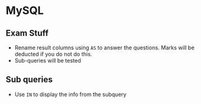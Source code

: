 # MySQL
## Exam Stuff
- Rename result columns using `AS` to answer the questions. Marks will be deducted if you do not do this. 
- Sub-queries will be tested 

## Sub queries 
- Use `IN` to display the info from the subquery 

